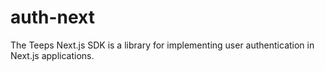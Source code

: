 # auth-next
The Teeps Next.js SDK is a library for implementing user authentication in Next.js applications.
